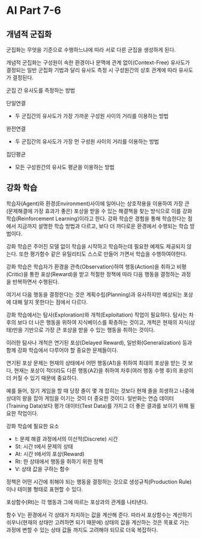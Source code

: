 # AI Part 7-6

## 개념적 군집화
군집화는 무엇을 기준으로 수행하느냐에 따라 서로 다른 군집을 생성하게 된다.

개념적 군집화는 구성원이 속한 환경이나 문맥에 관계 없이(Context-Free) 유사도가 결정되는 일반 군집화 기법과 달리 유사도 측정 시 구성원간의 상호 관계에 따라 유사도가 결정된다.

군집 간 유사도를 측정하는 방법

단일연결
- 두 군집간의 유사도가 가장 가까운 구성원 사이의 거리를 이용하는 방법

완전연결
- 두 군집간의 유사도가 가장 먼 구성원 사이의 거리를 이용하는 방법

집단평균
- 모든 구성원간의 유사도 평균을 이용하는 방법

## 강화 학습
학습자(Agent)와 환경(Environment)사이에 일어나는 상호작용을 이용하여 가장 큰(문제해결에 가장 효과가 좋은) 포상을 받을 수 있는 해결책을 찾는 방식으로 이를 강화 학습(Reinforcement Learning)이라고 한다. 강화 학습은 경험을 통해 학습한다는 점에서 지금까지 설명한 학습 방법과 다르고, 보다 더 까다로운 환경에서 수행되는 학습 방법이다.

강화 학습은 주어진 모델 없이 학습을 시작하고 학습하는데 필요한 예제도 제공되지 않는다. 또한 평가함수 같은 유틸리티도 스스로 만들어 가면서 학습을 수행하여야한다.

강화 학습은 학습자가 환경을 관측(Observation)하여 행동(Action)을 취하고 비평(Critic)을 통한 포상(Reward)을 받고 적절한 정책에 따라 다음 행동을 결정하는 과정을 반복하면서 수행된다.

여기서 다음 행동을 결정한다는 것은 계획수립(Planning)과 유사하지만 예상되는 포상에 대해 알지 못한다는 점에서 다르다.

강화 학습에서는 탐사(Exploration)와 개척(Exploitation) 작업이 필요하다. 탐사는 차후의 보다 더 나은 행동을 위하여 지식베이스를 확층하는 것이고, 개척은 현재의 지식(상태)만을 기반으로 가장 큰 포상을 받을 수 있는 행동을 취하는 것이다. 

이러한 탐사나 개척은 연기된 포상(Delayed Reward), 일반화(Generalization) 등과 함께 강화 학습에서 다루어야 할 중요한 문제들이다. 

연기된 포상 문제는 현재의 상태에서 어떤 행동(A1)을 취하여 최대의 포상을 받는 것 보다, 현재는 포상이 적더라도 다른 행동(A2)을 취하여 차후(여러 행동 수행 후)의 포상이 더 커질 수 있기 때문에 중요하다.

예를 들어, 장기 게임을 할 때 당장 졸이 몇 개 잡히는 것보다 현재 졸을 희생하고 나중에 상대의 왕을 잡아 게임을 이기는 것이 더 중요한 것이다. 일반화는 연습 데이터(Training Data)보다 평가 데이터(Test Data)를 가지고 더 좋은 결과를 보이기 위해 필요한 작업이다.

강화 학습에 필요한 요소
- t: 문제 해결 과정에서의 이산적(Discrete) 시간
- St: 시간 t에서 문제의 상태
- At: 시간 t에서의 포상(Reward)
- Rt: 한 상태에서 행동을 취하기 위한 정책
- V: 상태 값을 구하는 함수

정책은 어떤 시간에 취해야 되는 행동을 결정하는 것으로 생성규칙(Production Rule)이나 테이블 형태로 표현할 수 있다.

포상함수(Rt)는 각 행동과 그에 따르는 포상과의 관계를 나타낸다.

함수 V는 환경에서 각 상태가 차지하는 값을 계산해 준다. 따라서 포상함수는 계산하기 쉬우나(현재의 상태만 고려하면 되기 때문에) 상태의 값을 계산하는 것은 목표로 가는 과정에 변할 수 있는 상태 값들 까지도 고려해야 되므로 더욱 복잡하다.
